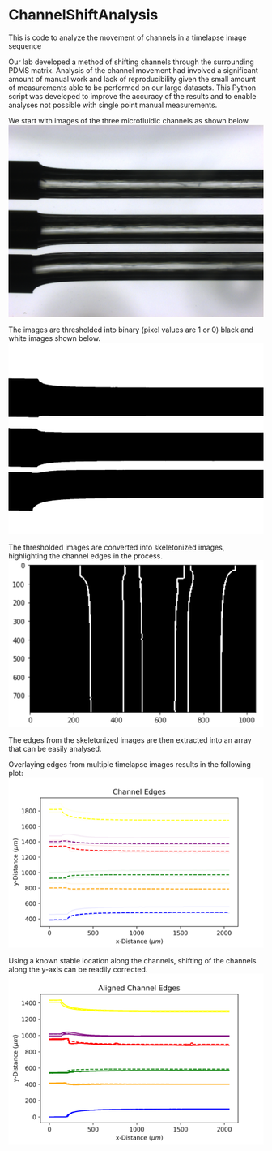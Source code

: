 # ChannelShiftAnalysis
This is code to analyze the movement of channels in a timelapse image sequence

Our lab developed a method of shifting channels through the surrounding PDMS matrix. Analysis of the channel movement had involved a significant amount of manual work and lack of reproducibility given the small amount of measurements able to be performed on our large datasets. This Python script was developed to improve the accuracy of the results and to enable analyses not possible with single point manual measurements. 

We start with images of the three microfluidic channels as shown below. 
![Image of channels](https://github.com/brubaked/ChannelShiftAnalysis/blob/master/images/trichannelshift%20(1).png)

The images are thresholded into binary (pixel values are 1 or 0) black and white images shown below.
![Thresholded Image](https://raw.githubusercontent.com/brubaked/ChannelShiftAnalysis/master/images/images0000.png)

The thresholded images are converted into skeletonized images, highlighting the channel edges in the process. 
![Skeletonized Image](https://raw.githubusercontent.com/brubaked/ChannelShiftAnalysis/master/images/SkeletonizedImage.PNG)

The edges from the skeletonized images are then extracted into an array that can be easily analysed. 

Overlaying edges from multiple timelapse images results in the following plot:
![Raw Channel Edges](https://raw.githubusercontent.com/brubaked/ChannelShiftAnalysis/master/images/ChannelEdges.png)

Using a known stable location along the channels, shifting of the channels along the y-axis can be readily corrected. 
![Aligned Edges](https://raw.githubusercontent.com/brubaked/ChannelShiftAnalysis/master/images/AlignedEdges.png)
